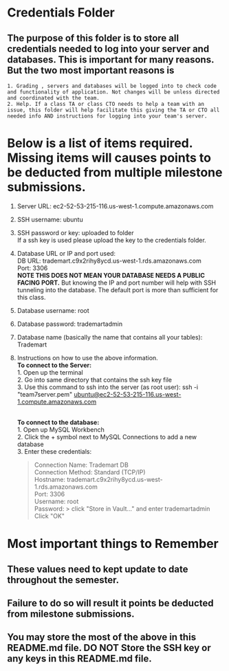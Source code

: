 # Credentials Folder

## The purpose of this folder is to store all credentials needed to log into your server and databases. This is important for many reasons. But the two most important reasons is
    1. Grading , servers and databases will be logged into to check code and functionality of application. Not changes will be unless directed and coordinated with the team.
    2. Help. If a class TA or class CTO needs to help a team with an issue, this folder will help facilitate this giving the TA or CTO all needed info AND instructions for logging into your team's server. 


# Below is a list of items required. Missing items will causes points to be deducted from multiple milestone submissions.

1. Server URL: ec2-52-53-215-116.us-west-1.compute.amazonaws.com
2. SSH username: ubuntu
3. SSH password or key: uploaded to folder
    <br> If a ssh key is used please upload the key to the credentials folder.
4. Database URL or IP and port used: 
    <br>DB URL: trademart.c9x2rihy8ycd.us-west-1.rds.amazonaws.com
    <br>Port: 3306
    <br><strong> NOTE THIS DOES NOT MEAN YOUR DATABASE NEEDS A PUBLIC FACING PORT.</strong> But knowing the IP and port number will help with SSH tunneling into the database. The default port is more than sufficient for this class.
5. Database username: root
6. Database password: trademartadmin
7. Database name (basically the name that contains all your tables): Trademart
8. Instructions on how to use the above information.
    <br><strong>To connect to the Server:</strong>
    <br>1. Open up the terminal
    <br>2. Go into same directory that contains the ssh key file
    <br>3. Use this command to ssh into the server (as root user): ssh -i "team7server.pem" ubuntu@ec2-52-53-215-116.us-west-1.compute.amazonaws.com

    <br><strong>To connect to the database:</strong>
    <br>1. Open up MySQL Workbench
    <br>2. Click the + symbol next to MySQL Connections to add a new database
    <br>3. Enter these credentials:
           <blockquote>Connection Name: Trademart DB
           <br>Connection Method: Standard (TCP/IP)
           <br>Hostname: trademart.c9x2rihy8ycd.us-west-1.rds.amazonaws.com
           <br>Port: 3306
           <br>Username: root
           <br>Password: > click "Store in Vault..." and enter trademartadmin
           <br>Click "OK"
	   <blockquote>

# Most important things to Remember
## These values need to kept update to date throughout the semester. <br>
## <strong>Failure to do so will result it points be deducted from milestone submissions.</strong><br>
## You may store the most of the above in this README.md file. DO NOT Store the SSH key or any keys in this README.md file.
